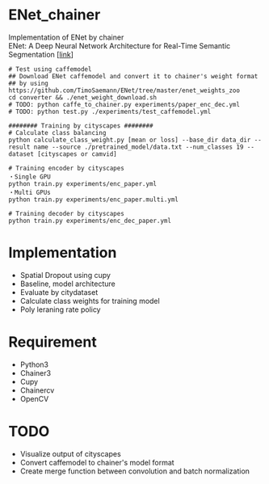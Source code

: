 # ENet_chainer
Implementation of ENet by chainer  
ENet: A Deep Neural Network Architecture for Real-Time Semantic Segmentation [[link](https://arxiv.org/pdf/1606.02147.pdf)]

```
# Test using caffemodel
## Download ENet caffemodel and convert it to chainer's weight format
## by using https://github.com/TimoSaemann/ENet/tree/master/enet_weights_zoo
cd converter && ./enet_weight_download.sh
# TODO: python caffe_to_chainer.py experiments/paper_enc_dec.yml
# TODO: python test.py ./experiments/test_caffemodel.yml

######## Training by cityscapes ########
# Calculate class balancing
python calculate_class_weight.py [mean or loss] --base_dir data_dir --result name --source ./pretrained_model/data.txt --num_classes 19 --dataset [cityscapes or camvid]

# Training encoder by cityscapes
・Single GPU
python train.py experiments/enc_paper.yml
・Multi GPUs
python train.py experiments/enc_paper.multi.yml

# Training decoder by cityscapes
python train.py experiments/enc_dec_paper.yml
```

# Implementation
- Spatial Dropout using cupy
- Baseline, model architecture
- Evaluate by citydataset
- Calculate class weights for training model
- Poly leraning rate policy

# Requirement
- Python3
- Chainer3
- Cupy
- Chainercv
- OpenCV

# TODO
- Visualize output of cityscapes
- Convert caffemodel to chainer's model format
- Create merge function between convolution and batch normalization
